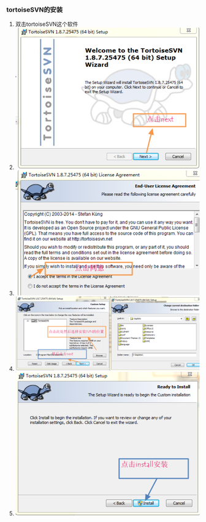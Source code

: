 ### tortoiseSVN的安装
1. 双击tortoiseSVN这个软件
2. ![seepicture][23]
3. ![seepicture][24]
4. ![seepicture][25]
5. ![seepicture][26]


[23]: /image/20140819/23.png
[24]: /image/20140819/24.png
[25]: /image/20140819/25.png
[26]: /image/20140819/26.png